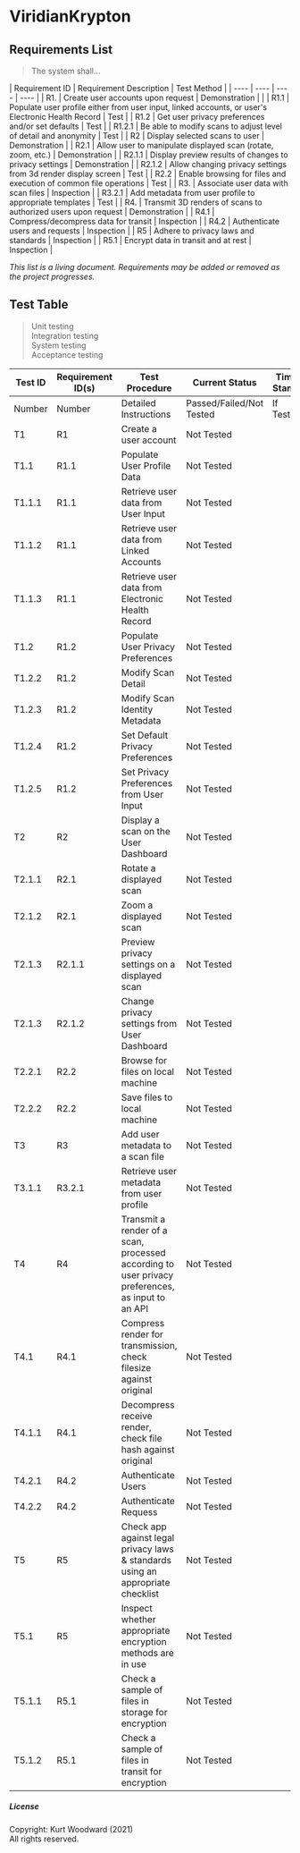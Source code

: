 # ViridianKrypton
	
##	Requirements List
>	The system shall...

| Requirement ID | Requirement Description | Test Method |
| ---- | ---- | ---- | ---- |
| R1. | Create user accounts upon request | Demonstration | |
| R1.1 | Populate user profile either from user input, linked accounts, or user's Electronic Health Record | Test |
| R1.2 | Get user privacy preferences and/or set defaults | Test |
| R1.2.1 | Be able to modify scans to adjust level of detail and anonymity | Test |
| R2 | Display selected scans to user | Demonstration |
| R2.1 | Allow user to manipulate displayed scan (rotate, zoom, etc.) | Demonstration |
| R2.1.1 | Display preview results of changes to privacy settings | Demonstration |
| R2.1.2 | Allow changing privacy settings from 3d render display screen | Test |
| R2.2 | Enable browsing for files and execution of common file operations | Test |
| R3. | Associate user data with scan files | Inspection |
| R3.2.1 | Add metadata from user profile to appropriate templates | Test |
| R4. | Transmit 3D renders of scans to authorized users upon request | Demonstration |
| R4.1 | Compress/decompress data for transit | Inspection |
| R4.2 | Authenticate users and requests | Inspection |
| R5 | Adhere to privacy laws and standards | Inspection |
| R5.1 | Encrypt data in transit and at rest | Inspection |

*This list is a living document. Requirements may be added or removed as the project progresses.*

##	Test Table
> Unit testing  
> Integration testing  
> System testing  
> Acceptance testing  

| Test ID | Requirement ID(s) | Test Procedure | Current Status | Time Stamp | Build Version |
| ---- | ---- | ---- | ---- | ---- | ---- |
| Number | Number | Detailed Instructions | Passed/Failed/Not Tested | If Tested | If Tested |
| T1 | R1 | Create a user account | Not Tested | | |
| T1.1 | R1.1 | Populate User Profile Data | Not Tested | | |
| T1.1.1 | R1.1 | Retrieve user data from User Input | Not Tested | | |
| T1.1.2 | R1.1 | Retrieve user data from Linked Accounts | Not Tested | | |
| T1.1.3 | R1.1 | Retrieve user data from Electronic Health Record | Not Tested | | |
| T1.2 | R1.2 | Populate User Privacy Preferences | Not Tested | | |
| T1.2.2 | R1.2 | Modify Scan Detail | Not Tested | | |
| T1.2.3 | R1.2 | Modify Scan Identity Metadata | Not Tested | | |
| T1.2.4 | R1.2 | Set Default Privacy Preferences | Not Tested | | |
| T1.2.5 | R1.2 | Set Privacy Preferences from User Input | Not Tested | | |
| T2 | R2 | Display a scan on the User Dashboard | Not Tested | | |
| T2.1.1 | R2.1 | Rotate a displayed scan | Not Tested | | |
| T2.1.2 | R2.1 | Zoom a displayed scan | Not Tested | | |
| T2.1.3 | R2.1.1 | Preview privacy settings on a displayed scan | Not Tested | | |
| T2.1.3 | R2.1.2 | Change privacy settings from User Dashboard | Not Tested | | |
| T2.2.1 | R2.2 | Browse for files on local machine | Not Tested | | |
| T2.2.2 | R2.2 | Save files to local machine | Not Tested | | |
| T3 | R3 | Add user metadata to a scan file | Not Tested | | |
| T3.1.1 | R3.2.1 | Retrieve user metadata from user profile | Not Tested | | |
| T4 | R4 | Transmit a render of a scan, processed according to user privacy preferences, as input to an API | Not Tested | | |
| T4.1 | R4.1 | Compress render for transmission, check filesize against original | Not Tested | | |
| T4.1.1 | R4.1 | Decompress receive render, check file hash against original | Not Tested | | |
| T4.2.1 | R4.2 | Authenticate Users | Not Tested | | |
| T4.2.2 | R4.2 | Authenticate Requess | Not Tested | | |
| T5 | R5 | Check app against legal privacy laws & standards using an appropriate checklist | Not Tested | | |
| T5.1 | R5 | Inspect whether appropriate encryption methods are in use | Not Tested | | |
| T5.1.1 | R5.1 | Check a sample of files in storage for encryption | Not Tested | | |
| T5.1.2 | R5.1 | Check a sample of files in transit for encryption | Not Tested | | |

##### License
Copyright: Kurt Woodward (2021)<br>
All rights reserved.<br>
